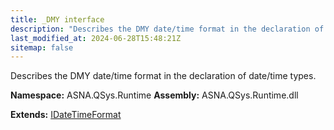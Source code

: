 ```yaml
---
title: _DMY interface
description: "Describes the DMY date/time format in the declaration of date/time types. "
last_modified_at: 2024-06-28T15:48:21Z
sitemap: false
---
```


Describes the DMY date/time format in the declaration of date/time types.

**Namespace:** ASNA.QSys.Runtime
**Assembly:** ASNA.QSys.Runtime.dll

**Extends:** [IDateTimeFormat](/reference/runtime/qsys-runtime/i-date-time-format.html)
<br>
<br>
